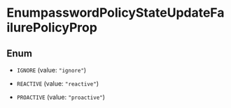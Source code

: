 

# EnumpasswordPolicyStateUpdateFailurePolicyProp

## Enum


* `IGNORE` (value: `"ignore"`)

* `REACTIVE` (value: `"reactive"`)

* `PROACTIVE` (value: `"proactive"`)



